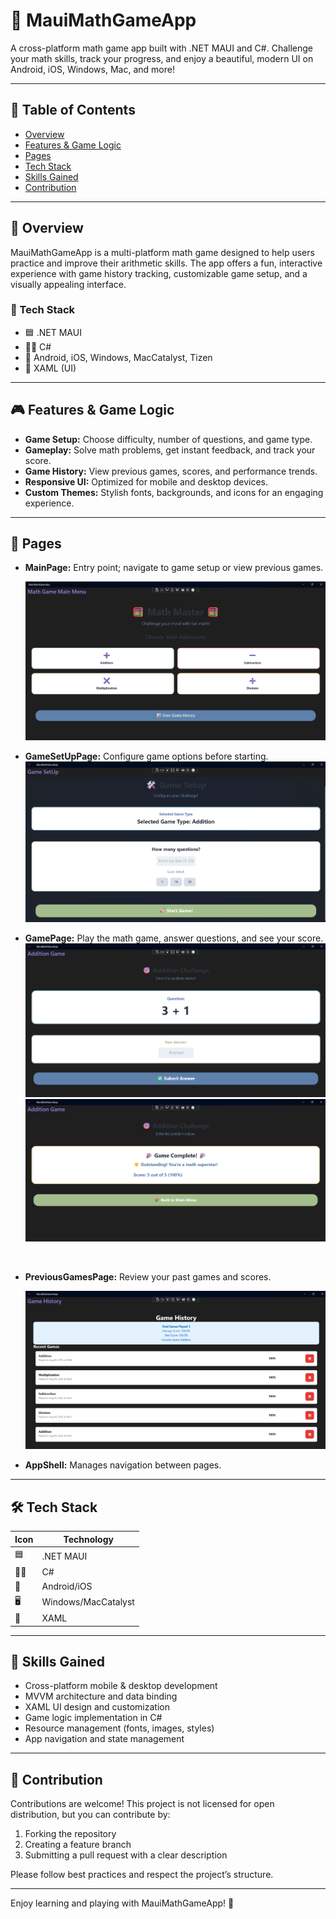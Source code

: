 # 📲 MauiMathGameApp

A cross-platform math game app built with .NET MAUI and C#. Challenge your math
skills, track your progress, and enjoy a beautiful, modern UI on Android, iOS,
Windows, Mac, and more!

---

## 📑 Table of Contents

- [Overview](#overview)
- [Features & Game Logic](#features--game-logic)
- [Pages](#pages)
- [Tech Stack](#tech-stack)
- [Skills Gained](#skills-gained)
- [Contribution](#contribution)

---

## 📝 Overview

MauiMathGameApp is a multi-platform math game designed to help users practice
and improve their arithmetic skills. The app offers a fun, interactive
experience with game history tracking, customizable game setup, and a visually
appealing interface.

### 🚀 Tech Stack

- 🟦 .NET MAUI
- 🧑‍💻 C#
- 📱 Android, iOS, Windows, MacCatalyst, Tizen
- 🎨 XAML (UI)
<!-- - 🗂️ MVVM Architecture -->

---

## 🎮 Features & Game Logic

- **Game Setup:** Choose difficulty, number of questions, and game type.
- **Gameplay:** Solve math problems, get instant feedback, and track your score.
- **Game History:** View previous games, scores, and performance trends.
- **Responsive UI:** Optimized for mobile and desktop devices.
- **Custom Themes:** Stylish fonts, backgrounds, and icons for an engaging
  experience.

---

## 📄 Pages

- **MainPage:** Entry point; navigate to game setup or view previous games. <br>

  ![Main Game Page](/MauiMathGameApp/Resources/Images/ui/image.png/) <br>

- **GameSetUpPage:** Configure game options before starting. <br>
  ![Game Setup page](/MauiMathGameApp/Resources/Images/ui/image-2.png/) <br>

- **GamePage:** Play the math game, answer questions, and see your score. <br>
  ![Game Page](/MauiMathGameApp/Resources/Images/ui/image-3.png/) <br>
  ![Game Page Results](/MauiMathGameApp/Resources/Images/ui/image-4.png/)

<br>

- **PreviousGamesPage:** Review your past games and scores. <br>

  ![Game History](/MauiMathGameApp/Resources/Images/ui/image-1.png/) <br>

- **AppShell:** Manages navigation between pages.

---

## 🛠️ Tech Stack

| Icon | Technology          |
| ---- | ------------------- |
| 🟦   | .NET MAUI           |
| 🧑‍💻   | C#                  |
| 📱   | Android/iOS         |
| 🖥️   | Windows/MacCatalyst |
| 🎨   | XAML                |

---

## 🌱 Skills Gained

- Cross-platform mobile & desktop development
- MVVM architecture and data binding
- XAML UI design and customization
- Game logic implementation in C#
- Resource management (fonts, images, styles)
- App navigation and state management

---

## 🤝 Contribution

Contributions are welcome! This project is not licensed for open distribution,
but you can contribute by:

1. Forking the repository
2. Creating a feature branch
3. Submitting a pull request with a clear description

Please follow best practices and respect the project’s structure.

---

Enjoy learning and playing with MauiMathGameApp! 🚀
